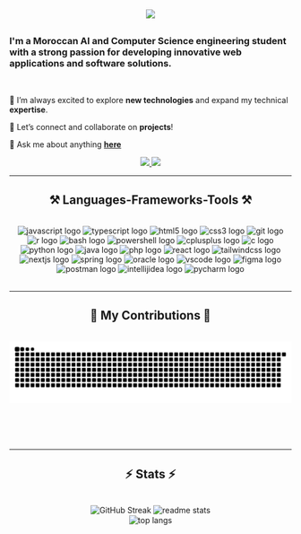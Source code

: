 <h1 align="center">
    <img src="https://readme-typing-svg.herokuapp.com/?font=Righteous&size=35&center=true&vCenter=true&width=500&height=70&duration=4000&lines=Hi+There!+👋;+I'm+Gourgaiz+Brahim;" />
</h1>

<h3>I'm a Moroccan AI and Computer Science engineering student with a strong passion for developing innovative web applications and software solutions.</h3>

<br/>

<div>
 
 🔭 I’m always excited to explore **new technologies** and expand my technical **expertise**.
 
 🌱 Let’s connect and collaborate on **projects**!

 💬 Ask me about anything **[here](https://github.com/Brahim-gz/Brahim-gz/issues)**

 </div>
 
<div align="center"> 
  <a href="mailto:bgourgaiz@gmail.com">
    <img src="https://img.shields.io/badge/Gmail-333333?style=for-the-badge&logo=gmail&logoColor=red" />
  </a>
  <a href="https://www.linkedin.com/in/brahim-gourgaiz-650a01225/" target="_blank">
    <img src="https://img.shields.io/badge/LinkedIn-0077B5?style=for-the-badge&logo=linkedin&logoColor=white" target="_blank" />
  </a>
</div>

 <hr/>
 
<h2 align="center">⚒️ Languages-Frameworks-Tools ⚒️</h2>
<br/>

<div align="center">
  <img src="https://skillicons.dev/icons?i=js" height="60" alt="javascript logo"  />
  <img src="https://skillicons.dev/icons?i=ts" height="60" alt="typescript logo"  />
  <img src="https://cdn.jsdelivr.net/gh/devicons/devicon/icons/html5/html5-original.svg" height="60" alt="html5 logo"  />
  <img src="https://cdn.jsdelivr.net/gh/devicons/devicon/icons/css3/css3-original.svg" height="60" alt="css3 logo"  />
  <img src="https://skillicons.dev/icons?i=git" height="60" alt="git logo"  />
  <img src="https://skillicons.dev/icons?i=r" height="60" alt="r logo"  />
  <img src="https://skillicons.dev/icons?i=bash" height="60" alt="bash logo"  />
  <img src="https://skillicons.dev/icons?i=powershell" height="60" alt="powershell logo"  />
  <img src="https://skillicons.dev/icons?i=cpp" height="60" alt="cplusplus logo"  />
  <img src="https://skillicons.dev/icons?i=c" height="60" alt="c logo"  />
  <img src="https://skillicons.dev/icons?i=py" height="60" alt="python logo"  />
  <img src="https://skillicons.dev/icons?i=java" height="60" alt="java logo"  />
  <img src="https://cdn.jsdelivr.net/gh/devicons/devicon/icons/php/php-original.svg" height="60" alt="php logo"  />
  <img src="https://cdn.jsdelivr.net/gh/devicons/devicon/icons/react/react-original.svg" height="60" alt="react logo"  />
  <img src="https://skillicons.dev/icons?i=tailwind" height="60" alt="tailwindcss logo"  />
  <img src="https://skillicons.dev/icons?i=nextjs" height="60" alt="nextjs logo"  />
  <img src="https://skillicons.dev/icons?i=spring" height="60" alt="spring logo"  />
  <img src="https://cdn.jsdelivr.net/gh/devicons/devicon/icons/oracle/oracle-original.svg" height="60" alt="oracle logo"  />
  <img src="https://skillicons.dev/icons?i=vscode" height="60" alt="vscode logo"  />
  <img src="https://skillicons.dev/icons?i=figma" height="60" alt="figma logo"  />
  <img src="https://skillicons.dev/icons?i=postman" height="60" alt="postman logo"  />
  <img src="https://skillicons.dev/icons?i=idea" height="60" alt="intellijidea logo"  />
  <img src="https://cdn.jsdelivr.net/gh/devicons/devicon/icons/pycharm/pycharm-original.svg" height="60" alt="pycharm logo"  />
</div>


<br/>
<hr/>

<div align="center">
  <h2>🐍 My Contributions 🐍</h2>
  <br>
  <img alt="snake eating my contributions" src="https://raw.githubusercontent.com/Brahim-gz/Brahim-gz/output/github-contribution-grid-snake.svg" />
  
  <br/><br/><br/>
</div>

<hr/>

<h2 align="center">⚡ Stats ⚡</h2>
<br>
<div align=center>
  <img width=390 src="https://github-readme-streak-stats-ten-sandy-93.vercel.app/?user=Brahim-gz&theme=react&border_radius=10" alt="GitHub Streak" />
  <img width=370 src="https://github-readme-stats.vercel.app/api?username=Brahim-gz&count_private=true&show_icons=true&theme=react&rank_icon=github&border_radius=10" alt="readme stats" />
  <br/>
  <img width=325 align="center" src="https://github-readme-stats.vercel.app/api/top-langs/?username=Brahim-gz&hide=HTML&langs_count=8&layout=compact&theme=react&border_radius=10&size_weight=0.5&count_weight=0.5&exclude_repo=github-readme-stats" alt="top langs" />
</div>

<br/>
